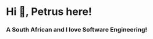 <h1 align="centre">Hi 👋, Petrus here!</h1>
<h3 align="centre">A South African and I love Software Engineering!</h3
